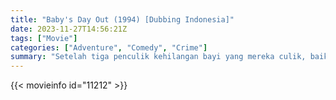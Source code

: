 ```yaml
---
title: "Baby's Day Out (1994) [Dubbing Indonesia]"
date: 2023-11-27T14:56:21Z
tags: ["Movie"]
categories: ["Adventure", "Comedy", "Crime"]
summary: "Setelah tiga penculik kehilangan bayi yang mereka culik, baik polisi maupun penculik pergi mencari bayi tersebut."
---
```


<mux-player stream-type="on-demand"
src="https://kp3d-my.sharepoint.com/personal/ryoo_kp3d_onmicrosoft_com/_layouts/15/download.aspx?share=EWW9BIgg9f9Lq9UMoTFRCcsB6d2B5MjhWoHD1qGYz-Urbw" prefer-playback="mse" controls>

</mux-player>


{{< movieinfo id="11212" >}}

<script src="https://cdn.jsdelivr.net/npm/@mux/mux-player"></script>

 <script type="application/ld+json ">
{
"@context": "https://schema.org/",
"@type": "VideoObject",
"name": "Baby's Day Out",
"contentUrl": "https://stream.mux.com/Ycf4901HAHUvTF01UKfVV00svH5QBjSOrDAXvIAyq02WkYU.m3u8",
"thumbnailUrl": "https://www.themoviedb.org/t/p/original/DJLzhQpUekQyo21TvMvrXNWraT.jpg?width=314&fit_mode=preserve&time=25",
"uploadDate": "2023-11-27T14:56:21Z",
}

</script>
